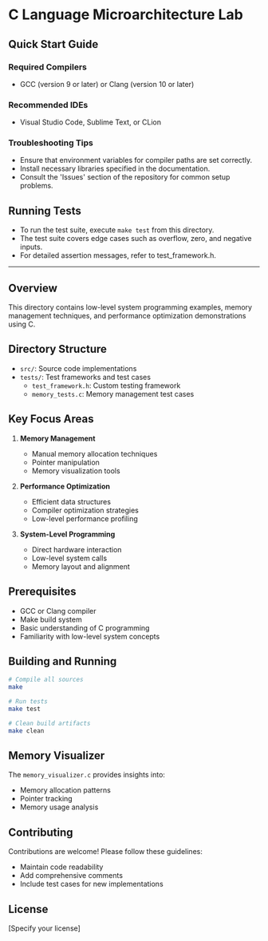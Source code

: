 # C Language Microarchitecture Lab

## Quick Start Guide

### Required Compilers

- GCC (version 9 or later) or Clang (version 10 or later)

### Recommended IDEs

- Visual Studio Code, Sublime Text, or CLion

### Troubleshooting Tips

- Ensure that environment variables for compiler paths are set correctly.
- Install necessary libraries specified in the documentation.
- Consult the 'Issues' section of the repository for common setup problems.

## Running Tests

- To run the test suite, execute `make test` from this directory.
- The test suite covers edge cases such as overflow, zero, and negative inputs.
- For detailed assertion messages, refer to test_framework.h.

---

## Overview

This directory contains low-level system programming examples, memory management techniques, and performance optimization demonstrations using C.

## Directory Structure

- `src/`: Source code implementations
- `tests/`: Test frameworks and test cases
  - `test_framework.h`: Custom testing framework
  - `memory_tests.c`: Memory management test cases

## Key Focus Areas

1. **Memory Management**
   - Manual memory allocation techniques
   - Pointer manipulation
   - Memory visualization tools

2. **Performance Optimization**
   - Efficient data structures
   - Compiler optimization strategies
   - Low-level performance profiling

3. **System-Level Programming**
   - Direct hardware interaction
   - Low-level system calls
   - Memory layout and alignment

## Prerequisites

- GCC or Clang compiler
- Make build system
- Basic understanding of C programming
- Familiarity with low-level system concepts

## Building and Running

```bash
# Compile all sources
make

# Run tests
make test

# Clean build artifacts
make clean
```

## Memory Visualizer

The `memory_visualizer.c` provides insights into:

- Memory allocation patterns
- Pointer tracking
- Memory usage analysis

## Contributing

Contributions are welcome! Please follow these guidelines:

- Maintain code readability
- Add comprehensive comments
- Include test cases for new implementations

## License

[Specify your license]
